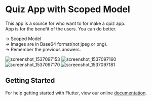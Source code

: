# Quiz App with Scoped Model

This app is a source for who want to for make a quiz app.\
App is for the benefit of the users. You can do better.

-> Scoped Model\
-> Images are in Base64 format(not jpeg or png).\
-> Remember the previous answers.

![screenshot_1537097153](https://user-images.githubusercontent.com/27723153/45595952-f0d0b500-b9bc-11e8-9399-6b438736a306.png)
![screenshot_1537097160](https://user-images.githubusercontent.com/27723153/45595954-f1694b80-b9bc-11e8-9ecb-41573b04aeb9.png)\
![screenshot_1537097170](https://user-images.githubusercontent.com/27723153/45595955-f29a7880-b9bc-11e8-89d7-51ab84a0ebe4.png)
![screenshot_1537097181](https://user-images.githubusercontent.com/27723153/45595956-f3cba580-b9bc-11e8-9bee-38dea7cd71ee.png)

## Getting Started

For help getting started with Flutter, view our online
[documentation](https://flutter.io/).
